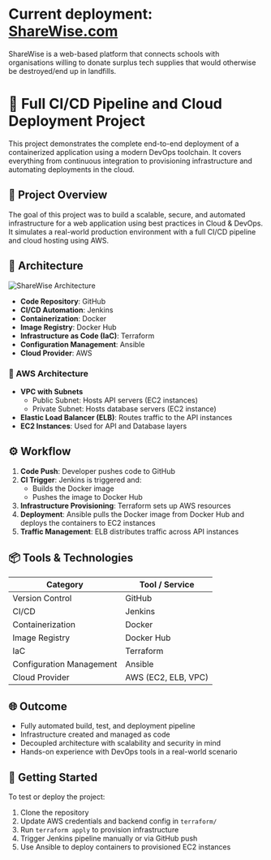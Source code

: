 # Current deployment: <a href="http://34.39.114.116/index2.html" target="_blank">ShareWise.com</a>

ShareWise is a web-based platform that connects schools with organisations willing to donate surplus tech supplies that would otherwise be destroyed/end up in landfills.

# 🚀 Full CI/CD Pipeline and Cloud Deployment Project

This project demonstrates the complete end-to-end deployment of a containerized application using a modern DevOps toolchain. It covers everything from continuous integration to provisioning infrastructure and automating deployments in the cloud.

## 📌 Project Overview

The goal of this project was to build a scalable, secure, and automated infrastructure for a web application using best practices in Cloud & DevOps. It simulates a real-world production environment with a full CI/CD pipeline and cloud hosting using AWS.

## 🧱 Architecture

![ShareWise Architecture](./Client/sharewise_architecture.png "Diagram showing the ShareWise CI/CD and cloud deployment architecture. The workflow starts with a developer pushing code to GitHub, which triggers Jenkins for CI/CD. Jenkins builds Docker images and pushes them to Docker Hub. Terraform provisions AWS infrastructure, including a VPC with public and private subnets. The public subnet hosts API servers on EC2 instances, and the private subnet hosts a database server on EC2. Ansible pulls Docker images from Docker Hub and deploys containers to EC2 instances. An AWS Elastic Load Balancer distributes traffic to the API servers, making the public website accessible. The diagram includes logos for GitHub, Jenkins, Docker, Docker Hub, Terraform, Ansible, AWS EC2, and AWS ELB. The overall tone is technical and professional, illustrating a modern DevOps pipeline.")

- **Code Repository**: GitHub
- **CI/CD Automation**: Jenkins
- **Containerization**: Docker
- **Image Registry**: Docker Hub
- **Infrastructure as Code (IaC)**: Terraform
- **Configuration Management**: Ansible
- **Cloud Provider**: AWS

### 🔧 AWS Architecture

- **VPC with Subnets**
  - Public Subnet: Hosts API servers (EC2 instances)
  - Private Subnet: Hosts database servers (EC2 instance)
- **Elastic Load Balancer (ELB)**: Routes traffic to the API instances
- **EC2 Instances**: Used for API and Database layers

## ⚙️ Workflow

1. **Code Push**: Developer pushes code to GitHub
2. **CI Trigger**: Jenkins is triggered and:
   - Builds the Docker image
   - Pushes the image to Docker Hub
3. **Infrastructure Provisioning**: Terraform sets up AWS resources
4. **Deployment**: Ansible pulls the Docker image from Docker Hub and deploys the containers to EC2 instances
5. **Traffic Management**: ELB distributes traffic across API instances

## 📦 Tools & Technologies

| Category                 | Tool / Service      |
| ------------------------ | ------------------- |
| Version Control          | GitHub              |
| CI/CD                    | Jenkins             |
| Containerization         | Docker              |
| Image Registry           | Docker Hub          |
| IaC                      | Terraform           |
| Configuration Management | Ansible             |
| Cloud Provider           | AWS (EC2, ELB, VPC) |

## 🌐 Outcome

- Fully automated build, test, and deployment pipeline
- Infrastructure created and managed as code
- Decoupled architecture with scalability and security in mind
- Hands-on experience with DevOps tools in a real-world scenario

## 🚀 Getting Started

To test or deploy the project:

1. Clone the repository
2. Update AWS credentials and backend config in `terraform/`
3. Run `terraform apply` to provision infrastructure
4. Trigger Jenkins pipeline manually or via GitHub push
5. Use Ansible to deploy containers to provisioned EC2 instances
